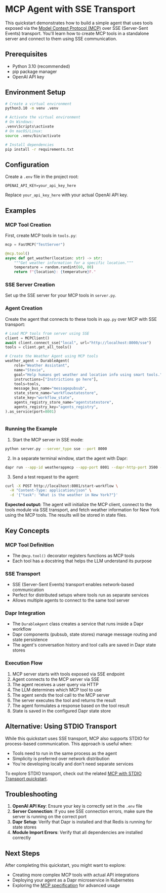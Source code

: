 # MCP Agent with SSE Transport

This quickstart demonstrates how to build a simple agent that uses tools exposed via the [Model Context Protocol (MCP)](https://modelcontextprotocol.io/introduction) over SSE (Server-Sent Events) transport. You'll learn how to create MCP tools in a standalone server and connect to them using SSE communication.

## Prerequisites

- Python 3.10 (recommended)
- pip package manager
- OpenAI API key

## Environment Setup

```bash
# Create a virtual environment
python3.10 -m venv .venv

# Activate the virtual environment 
# On Windows:
.venv\Scripts\activate
# On macOS/Linux:
source .venv/bin/activate

# Install dependencies
pip install -r requirements.txt
```

## Configuration

Create a `.env` file in the project root:

```env
OPENAI_API_KEY=your_api_key_here
```

Replace `your_api_key_here` with your actual OpenAI API key.

## Examples

### MCP Tool Creation

First, create MCP tools in `tools.py`:

```python
mcp = FastMCP("TestServer")

@mcp.tool()
async def get_weather(location: str) -> str:
    """Get weather information for a specific location."""
    temperature = random.randint(60, 80)
    return f"{location}: {temperature}F."
```

### SSE Server Creation

Set up the SSE server for your MCP tools in `server.py`.

### Agent Creation

Create the agent that connects to these tools in `app.py` over MCP with SSE transport:

```python
# Load MCP tools from server using SSE
client = MCPClient()
await client.connect_sse("local", url="http://localhost:8000/sse")
tools = client.get_all_tools()

# Create the Weather Agent using MCP tools
weather_agent = DurableAgent(
    role="Weather Assistant",
    name="Stevie",
    goal="Help humans get weather and location info using smart tools.",
    instructions=["Instrictions go here"],
    tools=tools,
    message_bus_name="messagepubsub",
    state_store_name="workflowstatestore",
    state_key="workflow_state",
    agents_registry_store_name="agentstatestore",
    agents_registry_key="agents_registry",
).as_service(port=8001)
 
```

### Running the Example

1. Start the MCP server in SSE mode:

```bash
python server.py --server_type sse --port 8000
```

2. In a separate terminal window, start the agent with Dapr:

```bash
dapr run --app-id weatherappmcp --app-port 8001 --dapr-http-port 3500 --resources-path ./components/ -- python app.py
```

3. Send a test request to the agent:

```bash
curl -X POST http://localhost:8001/start-workflow \
  -H "Content-Type: application/json" \
  -d '{"task": "What is the weather in New York?"}'
```

**Expected output:** The agent will initialize the MCP client, connect to the tools module via SSE transport, and fetch weather information for New York using the MCP tools. The results will be stored in state files.

## Key Concepts

### MCP Tool Definition
- The `@mcp.tool()` decorator registers functions as MCP tools
- Each tool has a docstring that helps the LLM understand its purpose

### SSE Transport
- SSE (Server-Sent Events) transport enables network-based communication
- Perfect for distributed setups where tools run as separate services
- Allows multiple agents to connect to the same tool server

### Dapr Integration
- The `DurableAgent` class creates a service that runs inside a Dapr workflow
- Dapr components (pubsub, state stores) manage message routing and state persistence
- The agent's conversation history and tool calls are saved in Dapr state stores

### Execution Flow
1. MCP server starts with tools exposed via SSE endpoint
2. Agent connects to the MCP server via SSE
3. The agent receives a user query via HTTP
4. The LLM determines which MCP tool to use
5. The agent sends the tool call to the MCP server
6. The server executes the tool and returns the result
7. The agent formulates a response based on the tool result
8. State is saved in the configured Dapr state store

## Alternative: Using STDIO Transport

While this quickstart uses SSE transport, MCP also supports STDIO for process-based communication. This approach is useful when:

- Tools need to run in the same process as the agent
- Simplicity is preferred over network distribution
- You're developing locally and don't need separate services

To explore STDIO transport, check out the related [MCP with STDIO Transport quickstart](../07-agent-mcp-client-stdio).

## Troubleshooting

1. **OpenAI API Key**: Ensure your key is correctly set in the `.env` file
2. **Server Connection**: If you see SSE connection errors, make sure the server is running on the correct port
3. **Dapr Setup**: Verify that Dapr is installed and that Redis is running for state stores
4. **Module Import Errors**: Verify that all dependencies are installed correctly

## Next Steps

After completing this quickstart, you might want to explore:
- Creating more complex MCP tools with actual API integrations
- Deploying your agent as a Dapr microservice in Kubernetes
- Exploring the [MCP specification](https://modelcontextprotocol.io/) for advanced usage